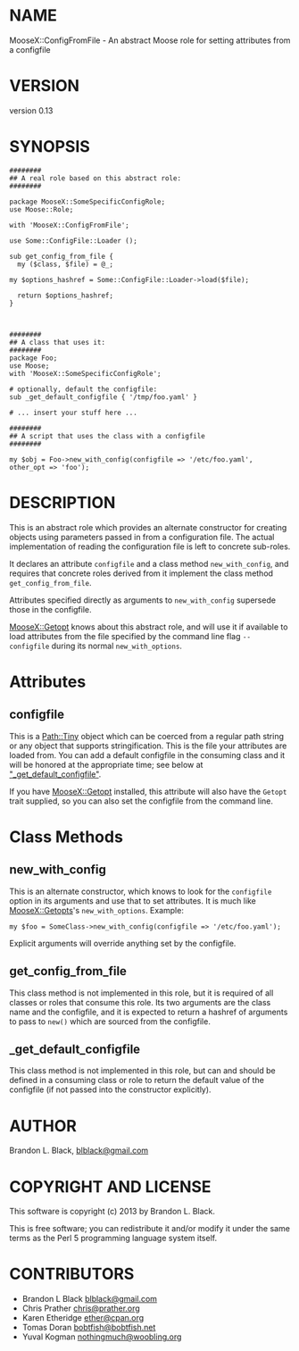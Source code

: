# NAME

MooseX::ConfigFromFile - An abstract Moose role for setting attributes from a configfile

# VERSION

version 0.13

# SYNOPSIS

    ########
    ## A real role based on this abstract role:
    ########

    package MooseX::SomeSpecificConfigRole;
    use Moose::Role;

    with 'MooseX::ConfigFromFile';

    use Some::ConfigFile::Loader ();

    sub get_config_from_file {
      my ($class, $file) = @_;

    my $options_hashref = Some::ConfigFile::Loader->load($file);

      return $options_hashref;
    }



    ########
    ## A class that uses it:
    ########
    package Foo;
    use Moose;
    with 'MooseX::SomeSpecificConfigRole';

    # optionally, default the configfile:
    sub _get_default_configfile { '/tmp/foo.yaml' }

    # ... insert your stuff here ...

    ########
    ## A script that uses the class with a configfile
    ########

    my $obj = Foo->new_with_config(configfile => '/etc/foo.yaml', other_opt => 'foo');

# DESCRIPTION

This is an abstract role which provides an alternate constructor for creating
objects using parameters passed in from a configuration file.  The
actual implementation of reading the configuration file is left to
concrete sub-roles.

It declares an attribute `configfile` and a class method `new_with_config`,
and requires that concrete roles derived from it implement the class method
`get_config_from_file`.

Attributes specified directly as arguments to `new_with_config` supersede those
in the configfile.

[MooseX::Getopt](https://metacpan.org/pod/MooseX::Getopt) knows about this abstract role, and will use it if available
to load attributes from the file specified by the command line flag `--configfile`
during its normal `new_with_options`.

# Attributes

## configfile

This is a [Path::Tiny](https://metacpan.org/pod/Path::Tiny) object which can be coerced from a regular path
string or any object that supports stringification.
This is the file your attributes are loaded from.  You can add a default
configfile in the consuming class and it will be honored at the appropriate
time; see below at ["_get_default_configfile"](#_get_default_configfile).

If you have [MooseX::Getopt](https://metacpan.org/pod/MooseX::Getopt) installed, this attribute will also have the
`Getopt` trait supplied, so you can also set the configfile from the
command line.

# Class Methods

## new\_with\_config

This is an alternate constructor, which knows to look for the `configfile` option
in its arguments and use that to set attributes.  It is much like [MooseX::Getopts](https://metacpan.org/pod/MooseX::Getopts)'s
`new_with_options`.  Example:

    my $foo = SomeClass->new_with_config(configfile => '/etc/foo.yaml');

Explicit arguments will override anything set by the configfile.

## get\_config\_from\_file

This class method is not implemented in this role, but it is required of all
classes or roles that consume this role.
Its two arguments are the class name and the configfile, and it is expected to return
a hashref of arguments to pass to `new()` which are sourced from the configfile.

## \_get\_default\_configfile

This class method is not implemented in this role, but can and should be defined
in a consuming class or role to return the default value of the configfile (if not
passed into the constructor explicitly).

# AUTHOR

Brandon L. Black, <blblack@gmail.com>

# COPYRIGHT AND LICENSE

This software is copyright (c) 2013 by Brandon L. Black.

This is free software; you can redistribute it and/or modify it under
the same terms as the Perl 5 programming language system itself.

# CONTRIBUTORS

- Brandon L Black <blblack@gmail.com>
- Chris Prather <chris@prather.org>
- Karen Etheridge <ether@cpan.org>
- Tomas Doran <bobtfish@bobtfish.net>
- Yuval Kogman <nothingmuch@woobling.org>
